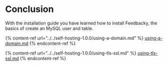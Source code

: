 # Conclusion

With the installation guide you have learned how to install Feedbacky, the basics of create an MySQL user and table.

{% content-ref url="../../self-hosting-1.0.0/using-a-domain.md" %}
[using-a-domain.md](../../self-hosting-1.0.0/using-a-domain.md)
{% endcontent-ref %}

{% content-ref url="../../self-hosting-1.0.0/using-tls-ssl.md" %}
[using-tls-ssl.md](../../self-hosting-1.0.0/using-tls-ssl.md)
{% endcontent-ref %}
